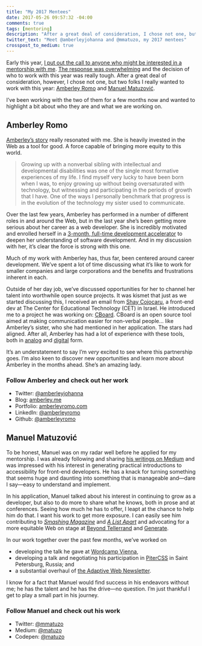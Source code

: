 ```yaml
---
title: "My 2017 Mentees"
date: 2017-05-26 09:57:32 -04:00
comments: true
tags: [mentoring]
description: "After a great deal of consideration, I chose not one, but two folks I really wanted to work with this year: Amberley Romo and Manuel Matuzović. I’d like to introduce you."
twitter_text: "Meet @amberleyjohanna and @mmatuzo, my 2017 mentees"
crosspost_to_medium: true
---
```


Early this year, [I put out the call to anyone who might be interested in a mentorship with me](https://www.aaron-gustafson.com/notebook/looking-for-a-mentor/). [The response was overwhelming](https://www.aaron-gustafson.com/notebook/why-do-you-love-the-web/) and the decision of who to work with this year was really tough. After a great deal of consideration, however, I chose not one, but two folks I really wanted to work with this year: [Amberley Romo](https://twitter.com/amberleyjohanna) and [Manuel Matuzović](https://twitter.com/mmatuzo).

I’ve been working with the two of them for a few months now and wanted to highlight a bit about who they are and what we are working on.

<!-- more -->

## Amberley Romo

[Amberley’s story](http://amberley.me/2017/01/17/the-road-so-far-pt-ii/) really resonated with me. She is heavily invested in the Web as a tool for good. A force capable of bringing more equity to this world.

> Growing up with a nonverbal sibling with intellectual and developmental disabilities was one of the single most formative experiences of my life. I find myself very lucky to have been born when I was, to enjoy growing up without being oversaturated with technology, but witnessing and participating in the periods of growth that I have. One of the ways I personally benchmark that progress is in the evolution of the technology my sister used to communicate.

Over the last few years, Amberley has performed in a number of different roles in and around the Web, but in the last year she’s been getting more serious about her career as a web developer. She is incredibly motivated and enrolled herself in a  [3-month, full-time development accelerator](http://www.makersquare.com/) to deepen her understanding of software development. And in my discussion with her, it’s clear the force is strong with this one.

Much of my work with Amberley has, thus far, been centered around career development. We’ve spent a lot of time discussing what it’s like to work for smaller companies and large corporations and the benefits and frustrations inherent in each.  

Outside of her day job, we’ve discussed opportunities for her to channel her talent into worthwhile open source projects. It was kismet that just as we started discussing this, I received an email from [Shay Cojocaru](https://github.com/shayc), a front-end dev at The Center for Educational Technology (CET) in Israel. He introduced me to a project he was working on: [CBoard](https://shayc.github.io/cboard/). CBoard is an open source tool aimed at making communication easier for non-verbal people… like Amberley’s sister, who she had mentioned in her application. The stars had aligned. After all, Amberley has had a lot of experience with these tools, both in [analog](http://2.bp.blogspot.com/-1_GLUmtuSzA/TpOMaUA39xI/AAAAAAAACvs/UX1VMBHjNJQ/s640/IMG_5776+%2528640x427%2529.jpg) and [digital](http://photopost.wdwinfo.com/data/500/P4050455.JPG) form.

It’s an understatement to say I’m *very* excited to see where this partnership goes. I’m also keen to discover new opportunities and learn more about Amberley in the months ahead. She’s an amazing lady.

### Follow Amberley and check out her work

* Twitter: [@amberleyjohanna](https://twitter.com/amberleyjohanna)
* Blog: [amberley.me](http://amberley.me/)
* Portfolio: [amberleyromo.com](http://amberleyromo.com/)
* LinkedIn: [@amberleyromo](http://www.linkedin.com/in/amberleyromo/)
* Github: [@amberleyromo](https://github.com/amberleyromo)

## Manuel Matuzović 

To be honest, Manuel was on my radar well before he applied for my mentorship. I was already following and sharing [his writings on Medium](https://medium.com/@matuzo) and was impressed with his interest in generating practical introductions to accessibility for front-end developers. He has a knack for turning something that seems huge and daunting into something that is manageable and—dare I say—easy to understand and implement.

In his application, Manuel talked about his interest in continuing to grow as a developer, but also to do more to share what he knows, both in prose and at conferences. Seeing how much he has to offer, I leapt at the chance to help him do that. I want his work to get more exposure. I can easily see him contributing to [<cite>Smashing Magazine</cite>](https://www.smashingmagazine.com/) and [<cite>A List Apart</cite>](https://alistapart.com/) and advocating for a more equitable Web on stage at [Beyond Tellerrand](https://beyondtellerrand.com/) and [Generate](https://www.generateconf.com/).

In our work together over the past few months, we’ve worked on 

* developing the talk he gave at [Wordcamp Vienna](https://2017.vienna.wordcamp.org/session/back-to-the-basics-improving-the-accessibility-of-your-wordpress-sites/),
* developing a talk and negotiating his participation in [PiterCSS](https://pitercss.com/) in Saint Petersburg, Russia; and
* a substantial overhaul of [the Adaptive Web Newsletter](http://adaptivewebdesign.us1.list-manage.com/subscribe?u=ef3de4ba708a36120583e2267&id=f791ea5ce6).

I know for a fact that Manuel would find success in his endeavors without me; he has the talent and he has the drive—no question. I’m just thankful I get to play a small part in his journey.

### Follow Manuel and check out his work

* Twitter: [@mmatuzo](https://twitter.com/mmatuzo)
* Medium: [@matuzo](https://medium.com/@matuzo)
* Codepen: [@matuzo](http://codepen.io/matuzo/)